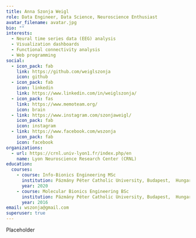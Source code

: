 ```yaml
---
title: Anna Szonja Weigl
role: Data Engineer, Data Science, Neuroscience Enthusiast
avatar_filename: avatar.jpg
bio: ""
interests:
  - Neural time series data (EEG) analysis
  - Visualization dashboards
  - Functional connectivity analysis
  - Web programming
social:
  - icon_pack: fab
    link: https://github.com/weiglszonja
    icon: github
  - icon_pack: fab
    icon: linkedin
    link: https://www.linkedin.com/in/weiglszonja/
  - icon_pack: fas
    link: https://www.memoteam.org/
    icon: brain
  - link: https://www.instagram.com/szonjaweigl/
    icon_pack: fab
    icon: instagram
  - link: https://www.facebook.com/wszonja
    icon_pack: fab
    icon: facebook
organizations:
  - url: https://crnl.univ-lyon1.fr/index.php/en
    name: Lyon Neuroscience Research Center (CRNL)
education:
  courses:
    - course: Info-Bionics Engineering MSc
      institution: Pázmány Péter Catholic University, Budapest,  Hungary
      year: 2020
    - course: Molecular Bionics Engineering BSc
      institution: Pázmány Péter Catholic University, Budapest,  Hungary
      year: 2016
email: wszonja@gmail.com
superuser: true
---
```

Placeholder
